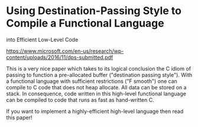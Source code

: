 # Using Destination-Passing Style to Compile a Functional Language
into Efficient Low-Level Code

https://www.microsoft.com/en-us/research/wp-content/uploads/2016/11/dps-submitted.pdf

This is a very nice paper which takes to its logical conclusion the C
idiom of passing to function a pre-allocated buffer ("destination
passing style").  With a functional language with sufficient
restrictions ("F smooth") one can compile to C code that does not heap
allocate.  All data can be stored on a stack.  In consequence, code
written in this high-level functional language can be compiled to code
that runs as fast as hand-written C.

If you want to implement a highly-efficient high-level language then
read this paper!
